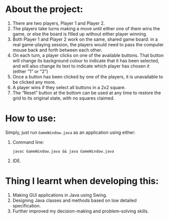 # About the project:

 1. There are two players, Player 1 and Player 2.
 2. The players take turns making a move until either one of them wins the game, or else the board is filled up without either player winning.
 3. Both Player 1 and Player 2 work on the same, shared game board: in a real game-playing session, the players would need to pass the computer mouse back and forth between each other.
 4. On each turn, a player clicks on one of the available buttons. That button will change its background colour to indicate that it has been selected, and will also change its text to indicate which player has chosen it (either “1” or “2”)
 5. Once a button has been clicked by one of the players, it is unavailable to be clicked any more.
 6. A player wins if they select all buttons in a 2x2 square.
 7. The “Reset” button at the bottom can be used at any time to restore the grid to its original state, with no squares claimed.

# How to use:
Simply, just run `GameWindow.java` as an application using either:

 1. Command line:

	`javac GameWindow.java && java GameWindow.java`

2. IDE.

# Thing I learnt when developing this:

 1. Making GUI applications in Java using Swing.
 2. Designing Java classes and methods based on low detailed specification.
 3. Further improved my decision-making and problem-solving skills.
